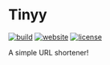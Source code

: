 # Tinyy

[![build](https://img.shields.io/github/workflow/status/Den4200/tinyy/Build,%20Push,%20and%20Deploy?style=for-the-badge)](https://github.com/Den4200/tinyy/actions?query=workflow%3A%22Build%2C+Push%2C+and+Deploy%22+branch%3Amaster)
[![website](https://img.shields.io/website?style=for-the-badge&url=https%3A%2F%2Ftinyy.io)](https://tinyy.io)
[![license](https://img.shields.io/github/license/Den4200/tinyy?style=for-the-badge)](https://github.com/Den4200/tinyy)

A simple URL shortener!
